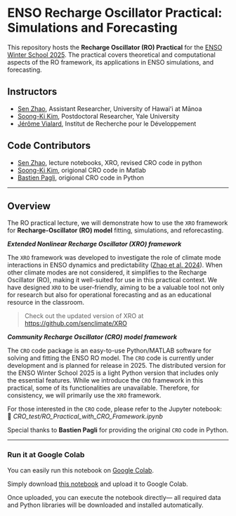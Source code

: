 # **ENSO Recharge Oscillator Practical: Simulations and Forecasting**  

This repository hosts the **Recharge Oscillator (RO) Practical** for the [ENSO Winter School 2025](https://sites.google.com/hawaii.edu/enso-winter-school-2025/). The practical covers theoretical and computational aspects of the RO framework, its applications in ENSO simulations, and forecasting.

## **Instructors**  
- [Sen Zhao](https://senzhao.netlify.app/), Assistant Researcher, University of Hawaiʻi at Mānoa
- [Soong-Ki Kim](https://sites.google.com/view/skkim1), Postdoctoral Researcher, Yale University
- [Jérôme Vialard](https://scholar.google.com/citations?user=gVtN-0sAAAAJ&hl=en), Institut de Recherche pour le Développement

## **Code Contributors**  
- [Sen Zhao](https://github.com/senclimate), lecture notebooks, XRO, revised CRO code in python
- [Soong-Ki Kim](https://github.com/Soong-Ki), origional CRO code in Matlab
- [Bastien Pagli](https://github.com/bpagli), origional CRO code in Python

---
## **Overview**
The RO practical lecture, we will demonstrate how to use the `XRO` framework for **Recharge-Oscillator (RO) model** fitting, simulations, and reforecasting.

***Extended Nonlinear Recharge Oscillator (XRO) framework***

The `XRO` framework was developed to investigate the role of climate mode interactions in ENSO dynamics and predictability ([Zhao et al. 2024](https://doi.org/10.1038/s41586-024-07534-6)). When other climate modes are not considered, it simplifies to the Recharge Oscillator (RO), making it well-suited for use in this practical context. We have designed `XRO` to be user-friendly, aiming to be a valuable tool not only for research but also for operational forecasting and as an educational resource in the classroom.

> Check out the updated version of XRO at https://github.com/senclimate/XRO


***Community Recharge Oscillator (CRO) model framework***

The `CRO` code package is an easy-to-use Python/MATLAB software for solving and fitting the ENSO RO model. The `CRO` code is currently under development and is planned for release in 2025. The distributed version for the ENSO Winter School 2025 is a light Python version that includes only the essential features. While we introduce the `CRO` framework in this practical, some of its functionalities are unavailable. Therefore, for consistency, we will primarily use the `XRO` framework.

For those interested in the `CRO` code, please refer to the Jupyter notebook:  
📂 *CRO_test/RO_Practical_with_CRO_Framework.ipynb*

Special thanks to **Bastien Pagli** for providing the original `CRO` code in Python.

---

### Run it at Google Colab
You can easily run this notebook on [Google Colab](https://colab.research.google.com/). 

Simply download [this notebook](RO_parctical_with_XRO_framework.ipynb) and upload it to Google Colab. 

Once uploaded, you can execute the notebook directly— all required data and Python libraries will be downloaded and installed automatically.

